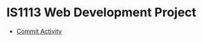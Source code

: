 # IS1113 Web Development Project

<ul>
    <li> <a href = "https://is1113-project-117493954.herokuapp.com/</a>View Live On Heroku</li>
    <li> <a href= "https://github.com/cianomahonyy/htmlproject/graphs/commit-activity">Commit Activity</a></li>
</ul>
